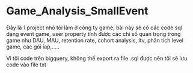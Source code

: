 # Game_Analysis_SmallEvent
Đây là 1 project nhỏ tôi làm ở công ty game, bài này sẽ có các code sql dạng event game, user property tính được các chỉ số quan trọng trong game như DAU, MAU, retention rate, cohort analysis, ltv, phân tích level game, các gói iap,.....

Vì tôi code trên bigquery, không thể export ra file .sql được nên tôi sẽ lưu code vào file txt
